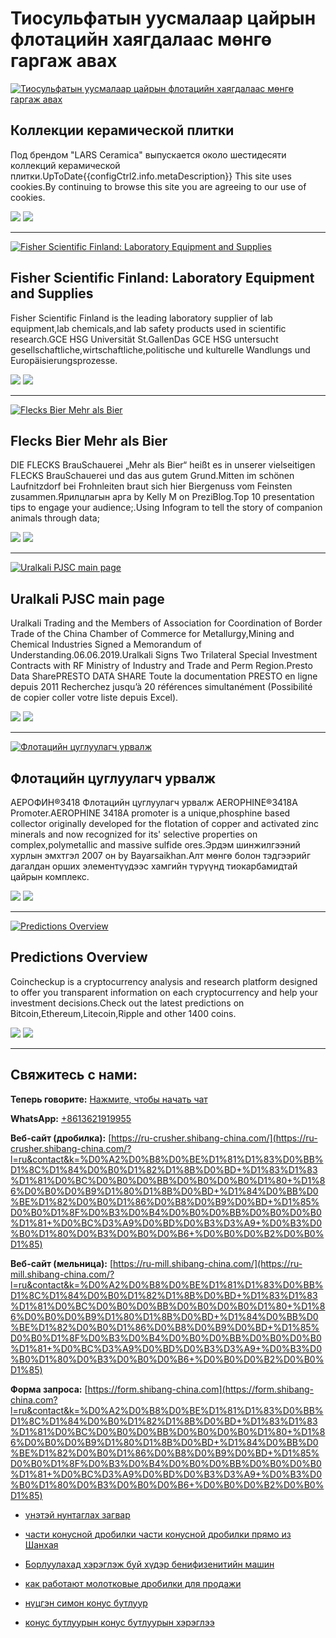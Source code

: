 # Тиосульфатын уусмалаар цайрын флотацийн хаягдалаас мөнгө гаргаж авах

<a href="https://swt.shibang-china.com/?l=ru&img&k=%D0%A2%D0%B8%D0%BE%D1%81%D1%83%D0%BB%D1%8C%D1%84%D0%B0%D1%82%D1%8B%D0%BD+%D1%83%D1%83%D1%81%D0%BC%D0%B0%D0%BB%D0%B0%D0%B0%D1%80+%D1%86%D0%B0%D0%B9%D1%80%D1%8B%D0%BD+%D1%84%D0%BB%D0%BE%D1%82%D0%B0%D1%86%D0%B8%D0%B9%D0%BD+%D1%85%D0%B0%D1%8F%D0%B3%D0%B4%D0%B0%D0%BB%D0%B0%D0%B0%D1%81+%D0%BC%D3%A9%D0%BD%D0%B3%D3%A9+%D0%B3%D0%B0%D1%80%D0%B3%D0%B0%D0%B6+%D0%B0%D0%B2%D0%B0%D1%85" target="_blank">![Тиосульфатын уусмалаар цайрын флотацийн хаягдалаас мөнгө гаргаж авах](http://static.shibang-china.com/all-800x300/259.jpg)</a>

## Коллекции керамической плитки
Под брендом &quot;LARS Ceramica&quot; выпускается около шестидесяти коллекций керамической плитки.UpToDate{{configCtrl2.info.metaDescription}} This site uses cookies.By continuing to browse this site you are agreeing to our use of cookies.


<a href="https://whatsapp.shibangsoft.com/WhatsApp.php" target="_blank" title="WhatsApp">![](http://static.shibang-china.com/icon/whatsapp.png)</a> <a href="https://swt.shibang-china.com/?l=ru&icon&k=%D0%A2%D0%B8%D0%BE%D1%81%D1%83%D0%BB%D1%8C%D1%84%D0%B0%D1%82%D1%8B%D0%BD+%D1%83%D1%83%D1%81%D0%BC%D0%B0%D0%BB%D0%B0%D0%B0%D1%80+%D1%86%D0%B0%D0%B9%D1%80%D1%8B%D0%BD+%D1%84%D0%BB%D0%BE%D1%82%D0%B0%D1%86%D0%B8%D0%B9%D0%BD+%D1%85%D0%B0%D1%8F%D0%B3%D0%B4%D0%B0%D0%BB%D0%B0%D0%B0%D1%81+%D0%BC%D3%A9%D0%BD%D0%B3%D3%A9+%D0%B3%D0%B0%D1%80%D0%B3%D0%B0%D0%B6+%D0%B0%D0%B2%D0%B0%D1%85" target="_blank">![](http://static.shibang-china.com/icon/chat-ru.png)</a>

---

<a href="https://swt.shibang-china.com/?l=ru&img&k=%D0%A2%D0%B8%D0%BE%D1%81%D1%83%D0%BB%D1%8C%D1%84%D0%B0%D1%82%D1%8B%D0%BD+%D1%83%D1%83%D1%81%D0%BC%D0%B0%D0%BB%D0%B0%D0%B0%D1%80+%D1%86%D0%B0%D0%B9%D1%80%D1%8B%D0%BD+%D1%84%D0%BB%D0%BE%D1%82%D0%B0%D1%86%D0%B8%D0%B9%D0%BD+%D1%85%D0%B0%D1%8F%D0%B3%D0%B4%D0%B0%D0%BB%D0%B0%D0%B0%D1%81+%D0%BC%D3%A9%D0%BD%D0%B3%D3%A9+%D0%B3%D0%B0%D1%80%D0%B3%D0%B0%D0%B6+%D0%B0%D0%B2%D0%B0%D1%85" target="_blank">![Fisher Scientific Finland: Laboratory Equipment and Supplies](http://static.shibang-china.com/all-800x300/1341.jpg)</a>

## Fisher Scientific Finland: Laboratory Equipment and Supplies
Fisher Scientific Finland is the leading laboratory supplier of lab equipment,lab chemicals,and lab safety products used in scientific research.GCE HSG Universit&#228;t St.GallenDas GCE HSG untersucht gesellschaftliche,wirtschaftliche,politische und kulturelle Wandlungs und Europ&#228;isierungsprozesse.


<a href="https://whatsapp.shibangsoft.com/WhatsApp.php" target="_blank" title="WhatsApp">![](http://static.shibang-china.com/icon/whatsapp.png)</a> <a href="https://swt.shibang-china.com/?l=ru&icon&k=%D0%A2%D0%B8%D0%BE%D1%81%D1%83%D0%BB%D1%8C%D1%84%D0%B0%D1%82%D1%8B%D0%BD+%D1%83%D1%83%D1%81%D0%BC%D0%B0%D0%BB%D0%B0%D0%B0%D1%80+%D1%86%D0%B0%D0%B9%D1%80%D1%8B%D0%BD+%D1%84%D0%BB%D0%BE%D1%82%D0%B0%D1%86%D0%B8%D0%B9%D0%BD+%D1%85%D0%B0%D1%8F%D0%B3%D0%B4%D0%B0%D0%BB%D0%B0%D0%B0%D1%81+%D0%BC%D3%A9%D0%BD%D0%B3%D3%A9+%D0%B3%D0%B0%D1%80%D0%B3%D0%B0%D0%B6+%D0%B0%D0%B2%D0%B0%D1%85" target="_blank">![](http://static.shibang-china.com/icon/chat-ru.png)</a>

---

<a href="https://swt.shibang-china.com/?l=ru&img&k=%D0%A2%D0%B8%D0%BE%D1%81%D1%83%D0%BB%D1%8C%D1%84%D0%B0%D1%82%D1%8B%D0%BD+%D1%83%D1%83%D1%81%D0%BC%D0%B0%D0%BB%D0%B0%D0%B0%D1%80+%D1%86%D0%B0%D0%B9%D1%80%D1%8B%D0%BD+%D1%84%D0%BB%D0%BE%D1%82%D0%B0%D1%86%D0%B8%D0%B9%D0%BD+%D1%85%D0%B0%D1%8F%D0%B3%D0%B4%D0%B0%D0%BB%D0%B0%D0%B0%D1%81+%D0%BC%D3%A9%D0%BD%D0%B3%D3%A9+%D0%B3%D0%B0%D1%80%D0%B3%D0%B0%D0%B6+%D0%B0%D0%B2%D0%B0%D1%85" target="_blank">![Flecks Bier Mehr als Bier](http://static.shibang-china.com/all-800x300/572.jpg)</a>

## Flecks Bier Mehr als Bier
DIE FLECKS BrauSchauerei „Mehr als Bier“ hei&#223;t es in unserer vielseitigen FLECKS BrauSchauerei und das aus gutem Grund.Mitten im sch&#246;nen Laufnitzdorf bei Frohnleiten braut sich hier Biergenuss vom Feinsten zusammen.Ярилцлагын арга by Kelly M on PreziBlog.Top 10 presentation tips to engage your audience;.Using Infogram to tell the story of companion animals through data;


<a href="https://whatsapp.shibangsoft.com/WhatsApp.php" target="_blank" title="WhatsApp">![](http://static.shibang-china.com/icon/whatsapp.png)</a> <a href="https://swt.shibang-china.com/?l=ru&icon&k=%D0%A2%D0%B8%D0%BE%D1%81%D1%83%D0%BB%D1%8C%D1%84%D0%B0%D1%82%D1%8B%D0%BD+%D1%83%D1%83%D1%81%D0%BC%D0%B0%D0%BB%D0%B0%D0%B0%D1%80+%D1%86%D0%B0%D0%B9%D1%80%D1%8B%D0%BD+%D1%84%D0%BB%D0%BE%D1%82%D0%B0%D1%86%D0%B8%D0%B9%D0%BD+%D1%85%D0%B0%D1%8F%D0%B3%D0%B4%D0%B0%D0%BB%D0%B0%D0%B0%D1%81+%D0%BC%D3%A9%D0%BD%D0%B3%D3%A9+%D0%B3%D0%B0%D1%80%D0%B3%D0%B0%D0%B6+%D0%B0%D0%B2%D0%B0%D1%85" target="_blank">![](http://static.shibang-china.com/icon/chat-ru.png)</a>

---

<a href="https://swt.shibang-china.com/?l=ru&img&k=%D0%A2%D0%B8%D0%BE%D1%81%D1%83%D0%BB%D1%8C%D1%84%D0%B0%D1%82%D1%8B%D0%BD+%D1%83%D1%83%D1%81%D0%BC%D0%B0%D0%BB%D0%B0%D0%B0%D1%80+%D1%86%D0%B0%D0%B9%D1%80%D1%8B%D0%BD+%D1%84%D0%BB%D0%BE%D1%82%D0%B0%D1%86%D0%B8%D0%B9%D0%BD+%D1%85%D0%B0%D1%8F%D0%B3%D0%B4%D0%B0%D0%BB%D0%B0%D0%B0%D1%81+%D0%BC%D3%A9%D0%BD%D0%B3%D3%A9+%D0%B3%D0%B0%D1%80%D0%B3%D0%B0%D0%B6+%D0%B0%D0%B2%D0%B0%D1%85" target="_blank">![Uralkali PJSC main page](http://static.shibang-china.com/all-800x300/1494.jpg)</a>

## Uralkali PJSC main page
Uralkali Trading and the Members of Association for Coordination of Border Trade of the China Chamber of Commerce for Metallurgy,Mining and Chemical Industries Signed a Memorandum of Understanding.06.06.2019.Uralkali Signs Two Trilateral Special Investment Contracts with RF Ministry of Industry and Trade and Perm Region.Presto Data SharePRESTO DATA SHARE Toute la documentation PRESTO en ligne depuis 2011 Recherchez jusqu’&#224; 20 r&#233;f&#233;rences simultan&#233;ment (Possibilit&#233; de copier coller votre liste depuis Excel).


<a href="https://whatsapp.shibangsoft.com/WhatsApp.php" target="_blank" title="WhatsApp">![](http://static.shibang-china.com/icon/whatsapp.png)</a> <a href="https://swt.shibang-china.com/?l=ru&icon&k=%D0%A2%D0%B8%D0%BE%D1%81%D1%83%D0%BB%D1%8C%D1%84%D0%B0%D1%82%D1%8B%D0%BD+%D1%83%D1%83%D1%81%D0%BC%D0%B0%D0%BB%D0%B0%D0%B0%D1%80+%D1%86%D0%B0%D0%B9%D1%80%D1%8B%D0%BD+%D1%84%D0%BB%D0%BE%D1%82%D0%B0%D1%86%D0%B8%D0%B9%D0%BD+%D1%85%D0%B0%D1%8F%D0%B3%D0%B4%D0%B0%D0%BB%D0%B0%D0%B0%D1%81+%D0%BC%D3%A9%D0%BD%D0%B3%D3%A9+%D0%B3%D0%B0%D1%80%D0%B3%D0%B0%D0%B6+%D0%B0%D0%B2%D0%B0%D1%85" target="_blank">![](http://static.shibang-china.com/icon/chat-ru.png)</a>

---

<a href="https://swt.shibang-china.com/?l=ru&img&k=%D0%A2%D0%B8%D0%BE%D1%81%D1%83%D0%BB%D1%8C%D1%84%D0%B0%D1%82%D1%8B%D0%BD+%D1%83%D1%83%D1%81%D0%BC%D0%B0%D0%BB%D0%B0%D0%B0%D1%80+%D1%86%D0%B0%D0%B9%D1%80%D1%8B%D0%BD+%D1%84%D0%BB%D0%BE%D1%82%D0%B0%D1%86%D0%B8%D0%B9%D0%BD+%D1%85%D0%B0%D1%8F%D0%B3%D0%B4%D0%B0%D0%BB%D0%B0%D0%B0%D1%81+%D0%BC%D3%A9%D0%BD%D0%B3%D3%A9+%D0%B3%D0%B0%D1%80%D0%B3%D0%B0%D0%B6+%D0%B0%D0%B2%D0%B0%D1%85" target="_blank">![Флотацийн цуглуулагч урвалж](http://static.shibang-china.com/all-800x300/1462.jpg)</a>

## Флотацийн цуглуулагч урвалж
AЕРОФИН&#174;3418 Флотацийн цуглуулагч урвалж AEROPHINE&#174;3418A Promoter.AEROPHINE 3418A promoter is a unique,phosphine based collector originally developed for the flotation of copper and activated zinc minerals and now recognized for its' selective properties on complex,polymetallic and massive sulfide ores.Эрдэм шинжилгээний хурлын эмхтгэл 2007 он by Bayarsaikhan.Алт мөнгө болон тэдгээрийг дагалдан орших элементүүдээс хамгийн түрүүнд тиокарбамидтай цайрын комплекс.


<a href="https://whatsapp.shibangsoft.com/WhatsApp.php" target="_blank" title="WhatsApp">![](http://static.shibang-china.com/icon/whatsapp.png)</a> <a href="https://swt.shibang-china.com/?l=ru&icon&k=%D0%A2%D0%B8%D0%BE%D1%81%D1%83%D0%BB%D1%8C%D1%84%D0%B0%D1%82%D1%8B%D0%BD+%D1%83%D1%83%D1%81%D0%BC%D0%B0%D0%BB%D0%B0%D0%B0%D1%80+%D1%86%D0%B0%D0%B9%D1%80%D1%8B%D0%BD+%D1%84%D0%BB%D0%BE%D1%82%D0%B0%D1%86%D0%B8%D0%B9%D0%BD+%D1%85%D0%B0%D1%8F%D0%B3%D0%B4%D0%B0%D0%BB%D0%B0%D0%B0%D1%81+%D0%BC%D3%A9%D0%BD%D0%B3%D3%A9+%D0%B3%D0%B0%D1%80%D0%B3%D0%B0%D0%B6+%D0%B0%D0%B2%D0%B0%D1%85" target="_blank">![](http://static.shibang-china.com/icon/chat-ru.png)</a>

---

<a href="https://swt.shibang-china.com/?l=ru&img&k=%D0%A2%D0%B8%D0%BE%D1%81%D1%83%D0%BB%D1%8C%D1%84%D0%B0%D1%82%D1%8B%D0%BD+%D1%83%D1%83%D1%81%D0%BC%D0%B0%D0%BB%D0%B0%D0%B0%D1%80+%D1%86%D0%B0%D0%B9%D1%80%D1%8B%D0%BD+%D1%84%D0%BB%D0%BE%D1%82%D0%B0%D1%86%D0%B8%D0%B9%D0%BD+%D1%85%D0%B0%D1%8F%D0%B3%D0%B4%D0%B0%D0%BB%D0%B0%D0%B0%D1%81+%D0%BC%D3%A9%D0%BD%D0%B3%D3%A9+%D0%B3%D0%B0%D1%80%D0%B3%D0%B0%D0%B6+%D0%B0%D0%B2%D0%B0%D1%85" target="_blank">![Predictions Overview](http://static.shibang-china.com/all-800x300/475.jpg)</a>

## Predictions Overview
Coincheckup is a cryptocurrency analysis and research platform designed to offer you transparent information on each cryptocurrency and help your investment decisions.Check out the latest predictions on Bitcoin,Ethereum,Litecoin,Ripple and other 1400 coins.

<a href="https://whatsapp.shibangsoft.com/WhatsApp.php" target="_blank" title="WhatsApp">![](http://static.shibang-china.com/icon/whatsapp.png)</a> <a href="https://swt.shibang-china.com/?l=ru&icon&k=%D0%A2%D0%B8%D0%BE%D1%81%D1%83%D0%BB%D1%8C%D1%84%D0%B0%D1%82%D1%8B%D0%BD+%D1%83%D1%83%D1%81%D0%BC%D0%B0%D0%BB%D0%B0%D0%B0%D1%80+%D1%86%D0%B0%D0%B9%D1%80%D1%8B%D0%BD+%D1%84%D0%BB%D0%BE%D1%82%D0%B0%D1%86%D0%B8%D0%B9%D0%BD+%D1%85%D0%B0%D1%8F%D0%B3%D0%B4%D0%B0%D0%BB%D0%B0%D0%B0%D1%81+%D0%BC%D3%A9%D0%BD%D0%B3%D3%A9+%D0%B3%D0%B0%D1%80%D0%B3%D0%B0%D0%B6+%D0%B0%D0%B2%D0%B0%D1%85" target="_blank">![](http://static.shibang-china.com/icon/chat-ru.png)</a>

---
## Свяжитесь с нами:

**Теперь говорите:** [Нажмите, чтобы начать чат](https://swt.shibang-china.com?l=ru&contact&k=%D0%A2%D0%B8%D0%BE%D1%81%D1%83%D0%BB%D1%8C%D1%84%D0%B0%D1%82%D1%8B%D0%BD+%D1%83%D1%83%D1%81%D0%BC%D0%B0%D0%BB%D0%B0%D0%B0%D1%80+%D1%86%D0%B0%D0%B9%D1%80%D1%8B%D0%BD+%D1%84%D0%BB%D0%BE%D1%82%D0%B0%D1%86%D0%B8%D0%B9%D0%BD+%D1%85%D0%B0%D1%8F%D0%B3%D0%B4%D0%B0%D0%BB%D0%B0%D0%B0%D1%81+%D0%BC%D3%A9%D0%BD%D0%B3%D3%A9+%D0%B3%D0%B0%D1%80%D0%B3%D0%B0%D0%B6+%D0%B0%D0%B2%D0%B0%D1%85)

**WhatsApp:**  [+8613621919955](https://whatsapp.shibangsoft.com/WhatsApp.php)

**Веб-сайт (дробилка):** [https://ru-crusher.shibang-china.com/](https://ru-crusher.shibang-china.com/?l=ru&contact&k=%D0%A2%D0%B8%D0%BE%D1%81%D1%83%D0%BB%D1%8C%D1%84%D0%B0%D1%82%D1%8B%D0%BD+%D1%83%D1%83%D1%81%D0%BC%D0%B0%D0%BB%D0%B0%D0%B0%D1%80+%D1%86%D0%B0%D0%B9%D1%80%D1%8B%D0%BD+%D1%84%D0%BB%D0%BE%D1%82%D0%B0%D1%86%D0%B8%D0%B9%D0%BD+%D1%85%D0%B0%D1%8F%D0%B3%D0%B4%D0%B0%D0%BB%D0%B0%D0%B0%D1%81+%D0%BC%D3%A9%D0%BD%D0%B3%D3%A9+%D0%B3%D0%B0%D1%80%D0%B3%D0%B0%D0%B6+%D0%B0%D0%B2%D0%B0%D1%85)

**Веб-сайт (мельница):** [https://ru-mill.shibang-china.com/](https://ru-mill.shibang-china.com/?l=ru&contact&k=%D0%A2%D0%B8%D0%BE%D1%81%D1%83%D0%BB%D1%8C%D1%84%D0%B0%D1%82%D1%8B%D0%BD+%D1%83%D1%83%D1%81%D0%BC%D0%B0%D0%BB%D0%B0%D0%B0%D1%80+%D1%86%D0%B0%D0%B9%D1%80%D1%8B%D0%BD+%D1%84%D0%BB%D0%BE%D1%82%D0%B0%D1%86%D0%B8%D0%B9%D0%BD+%D1%85%D0%B0%D1%8F%D0%B3%D0%B4%D0%B0%D0%BB%D0%B0%D0%B0%D1%81+%D0%BC%D3%A9%D0%BD%D0%B3%D3%A9+%D0%B3%D0%B0%D1%80%D0%B3%D0%B0%D0%B6+%D0%B0%D0%B2%D0%B0%D1%85)

**Форма запроса:** [https://form.shibang-china.com](https://form.shibang-china.com?l=ru&contact&k=%D0%A2%D0%B8%D0%BE%D1%81%D1%83%D0%BB%D1%8C%D1%84%D0%B0%D1%82%D1%8B%D0%BD+%D1%83%D1%83%D1%81%D0%BC%D0%B0%D0%BB%D0%B0%D0%B0%D1%80+%D1%86%D0%B0%D0%B9%D1%80%D1%8B%D0%BD+%D1%84%D0%BB%D0%BE%D1%82%D0%B0%D1%86%D0%B8%D0%B9%D0%BD+%D1%85%D0%B0%D1%8F%D0%B3%D0%B4%D0%B0%D0%BB%D0%B0%D0%B0%D1%81+%D0%BC%D3%A9%D0%BD%D0%B3%D3%A9+%D0%B3%D0%B0%D1%80%D0%B3%D0%B0%D0%B6+%D0%B0%D0%B2%D0%B0%D1%85)

* [үнэтэй нунтаглах загвар](../129/%D2%AF%D0%BD%D1%8D%D1%82%D1%8D%D0%B9%20%D0%BD%D1%83%D0%BD%D1%82%D0%B0%D0%B3%D0%BB%D0%B0%D1%85%20%D0%B7%D0%B0%D0%B3%D0%B2%D0%B0%D1%80.md)

* [части конусной дробилки части конусной дробилки прямо из Шанхая](../130/%D1%87%D0%B0%D1%81%D1%82%D0%B8%20%D0%BA%D0%BE%D0%BD%D1%83%D1%81%D0%BD%D0%BE%D0%B9%20%D0%B4%D1%80%D0%BE%D0%B1%D0%B8%D0%BB%D0%BA%D0%B8%20%D1%87%D0%B0%D1%81%D1%82%D0%B8%20%D0%BA%D0%BE%D0%BD%D1%83%D1%81%D0%BD%D0%BE%D0%B9%20%D0%B4%D1%80%D0%BE%D0%B1%D0%B8%D0%BB%D0%BA%D0%B8%20%D0%BF%D1%80%D1%8F%D0%BC%D0%BE%20%D0%B8%D0%B7%20%D0%A8%D0%B0%D0%BD%D1%85%D0%B0%D1%8F.md)

* [Борлуулахад хэрэглэж буй хүдэр бенифизенитийн машин](../126/%D0%91%D0%BE%D1%80%D0%BB%D1%83%D1%83%D0%BB%D0%B0%D1%85%D0%B0%D0%B4%20%D1%85%D1%8D%D1%80%D1%8D%D0%B3%D0%BB%D1%8D%D0%B6%20%D0%B1%D1%83%D0%B9%20%D1%85%D2%AF%D0%B4%D1%8D%D1%80%20%D0%B1%D0%B5%D0%BD%D0%B8%D1%84%D0%B8%D0%B7%D0%B5%D0%BD%D0%B8%D1%82%D0%B8%D0%B9%D0%BD%20%D0%BC%D0%B0%D1%88%D0%B8%D0%BD.md)

* [как работают молотковые дробилки для продажи](../130/%D0%BA%D0%B0%D0%BA%20%D1%80%D0%B0%D0%B1%D0%BE%D1%82%D0%B0%D1%8E%D1%82%20%D0%BC%D0%BE%D0%BB%D0%BE%D1%82%D0%BA%D0%BE%D0%B2%D1%8B%D0%B5%20%D0%B4%D1%80%D0%BE%D0%B1%D0%B8%D0%BB%D0%BA%D0%B8%20%D0%B4%D0%BB%D1%8F%20%D0%BF%D1%80%D0%BE%D0%B4%D0%B0%D0%B6%D0%B8.md)

* [нүцгэн симон конус бутлуур](../127/%D0%BD%D2%AF%D1%86%D0%B3%D1%8D%D0%BD%20%D1%81%D0%B8%D0%BC%D0%BE%D0%BD%20%D0%BA%D0%BE%D0%BD%D1%83%D1%81%20%D0%B1%D1%83%D1%82%D0%BB%D1%83%D1%83%D1%80.md)

* [конус бутлуурын конус бутлуурын хэрэглээ](../129/%D0%BA%D0%BE%D0%BD%D1%83%D1%81%20%D0%B1%D1%83%D1%82%D0%BB%D1%83%D1%83%D1%80%D1%8B%D0%BD%20%D0%BA%D0%BE%D0%BD%D1%83%D1%81%20%D0%B1%D1%83%D1%82%D0%BB%D1%83%D1%83%D1%80%D1%8B%D0%BD%20%D1%85%D1%8D%D1%80%D1%8D%D0%B3%D0%BB%D1%8D%D1%8D.md)
